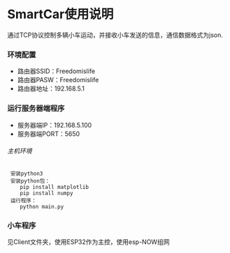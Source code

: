 # SmartCar使用说明
  通过TCP协议控制多辆小车运动，并接收小车发送的信息，通信数据格式为json.
### 环境配置
  - 路由器SSID：Freedomislife
  - 路由器PASW：Freedomislife
  - 路由器地址：192.168.5.1
### 运行服务器端程序
  - 服务器端IP：192.168.5.100
  - 服务器端PORT：5650
###### 主机环境
     安装python3
     安装python包：
        pip install matplotlib
        pip install numpy
     运行程序：
        python main.py
### 小车程序
  见Client文件夹，使用ESP32作为主控，使用esp-NOW组网


